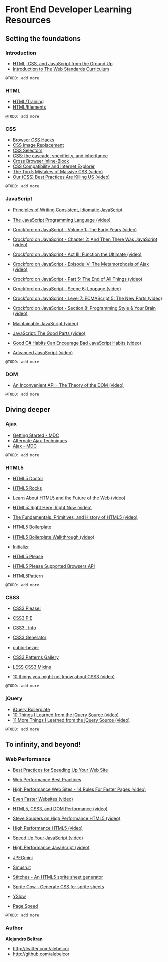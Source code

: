 Front End Developer Learning Resources
======================================

Setting the foundations
-----------------------

### Introduction
* [HTML, CSS, and JavaScript from the Ground Up](http://code.google.com/edu/submissions/html-css-javascript/#introduction)
* [Introduction to The Web Standards Curriculum](http://dev.opera.com/articles/view/1-introduction-to-the-web-standards-cur/#toc)

`@TODO: add more`

### HTML
* [HTML/Training](http://www.w3.org/community/webed/wiki/HTML/Training)
* [HTML/Elements](http://www.w3.org/community/webed/wiki/HTML/Elements)

`@TODO: add more`

### CSS
* [Browser CSS Hacks](http://paulirish.com/2009/browser-specific-css-hacks/)
* [CSS Image Replacement](http://css-tricks.com/examples/ImageReplacement/)
* [CSS Selectors](http://alebelcor.blogspot.mx/2011/09/css-selectors.html)
* [CSS: the cascade, specificity, and inheritance](http://nicolasgallagher.com/css-cascade-specificity-inheritance/)
* [Cross Browser Inline-Block](http://blog.mozilla.com/webdev/2009/02/20/cross-browser-inline-block/)
* [CSS Compatibility and Internet Explorer](http://msdn.microsoft.com/en-us/library/cc351024)
* [The Top 5 Mistakes of Massive CSS (video)](http://www.youtube.com/watch?v=j6sAm7CLoCQ)
* [Our (CSS) Best Practices Are Killing US (video)](http://www.stubbornella.org/content/2011/04/28/our-best-practices-are-killing-us/)

`@TODO: add more`

### JavaScript
* [Principles of Writing Consistent, Idiomatic JavaScript](https://github.com/rwldrn/idiomatic.js)

* [The JavaScript Programming Language (video)](http://www.youtube.com/watch?v=v2ifWcnQs6M)

* [Crockford on JavaScript - Volume 1: The Early Years (video)](http://www.youtube.com/watch?v=JxAXlJEmNMg)
* [Crockford on JavaScript - Chapter 2: And Then There Was JavaScript (video)](http://www.youtube.com/watch?v=RO1Wnu-xKoY)
* [Crockford on JavaScript - Act III: Function the Ultimate (video)](http://www.youtube.com/watch?v=ya4UHuXNygM)
* [Crockford on JavaScript - Episode IV: The Metamorphosis of Ajax (video)](http://www.youtube.com/watch?v=Fv9qT9joc0M)
* [Crockford on JavaScript - Part 5: The End of All Things (video)](http://www.youtube.com/watch?v=47Ceot8yqeI)
* [Crockford on JavaScript - Scene 6: Loopage (video)](http://www.youtube.com/watch?v=QgwSUtYSUqA)
* [Crockford on JavaScript - Level 7: ECMAScript 5: The New Parts (video)](http://www.youtube.com/watch?v=UTEqr0IlFKY)
* [Crockford on JavaScript - Section 8: Programming Style & Your Brain (video)](http://www.youtube.com/watch?v=taaEzHI9xyY)

* [Maintainable JavaScript (video)](http://www.youtube.com/watch?v=pebHk8S5c6o)

* [JavaScript: The Good Parts (video)](http://www.youtube.com/watch?v=hQVTIJBZook)
* [Good C# Habits Can Encourage Bad JavaScript Habits (video)](http://www.elijahmanor.com/2011/02/video-good-c-habits-can-encourage-bad.html)
* [Advanced JavaScript (video)](http://www.youtube.com/watch?v=DwYPG6vreJg)

`@TODO: add more`

### DOM
* [An Inconvenient API - The Theory of the DOM (video)](http://www.youtube.com/watch?v=Y2Y0U-2qJMs)

`@TODO: add more`


Diving deeper
-------------

### Ajax
* [Getting Started - MDC](https://developer.mozilla.org/en/AJAX/Getting_Started)
* [Alternate Ajax Techniques](http://www.webreference.com/programming/ajax_tech/index.html)
* [Ajax - MDC](https://developer.mozilla.org/en/AJAX)

`@TODO: add more`

### HTML5
* [HTML5 Doctor](http://html5doctor.com/)
* [HTML5 Rocks](http://www.html5rocks.com/)

* [Learn About HTML5 and the Future of the Web (video)](http://www.youtube.com/watch?v=EdDc7sWjCL4)
* [HTML5: Right Here, Right Now (video)](http://www.youtube.com/watch?v=c9vaV7ny_Zs)
* [The Fundamentals, Primitives, and History of HTML5 (video)](http://www.youtube.com/watch?v=WxmcDoAxdoY)

* [HTML5 Boilerplate](http://html5boilerplate.com/)
* [HTML5 Boilerplate Walkthrough (video)](http://www.youtube.com/watch?v=oDlsOyPKUTM)
* [Initializr](http://www.initializr.com/)
* [HTML5 Please](http://html5please.com/)
* [HTML5 Please Supported Browsers API](http://api.html5please.com/)
* [HTML5Pattern](http://html5pattern.com/)

`@TODO: add more`

### CSS3
* [CSS3 Please!](http://css3please.com/)
* [CSS3 PIE](http://css3pie.com/)
* [CSS3 . Info](http://www.css3.info/)
* [CSS3 Generator](http://www.css3generator.com/)
* [cubic-bezier](http://cubic-bezier.com/)
* [CSS3 Patterns Gallery](http://lea.verou.me/css3patterns/)
* [LESS CSS3 Mixins](https://github.com/MatthewWagerfield/LESS-CSS3-Mixins)

* [10 things you might not know about CSS3 (video)](http://vimeo.com/31719130)

`@TODO: add more`

### jQuery
* [jQuery Boilerplate](http://jqueryboilerplate.com/)
* [10 Things I Learned from the jQuery Source (video)](http://www.youtube.com/watch?v=i_qE1iAmjFg)
* [11 More Things I Learned from the jQuery Source (video)](http://www.youtube.com/watch?v=ARnp9Y8xgR4)

`@TODO: add more`

To infinity, and beyond!
------------------------

### Web Performance

* [Best Practices for Speeding Up Your Web Site](http://developer.yahoo.com/performance/rules.html)
* [Web Performance Best Practices](https://developers.google.com/speed/docs/best-practices/rules_intro)

* [High Performance Web Sites - 14 Rules For Faster Pages (video)](http://www.youtube.com/watch?v=arz3jhMfUx0)
* [Even Faster Websites (video)](http://www.youtube.com/watch?v=aJGC0JSlpPE)

* [HTML5, CSS3, and DOM Performance (video)](http://www.youtube.com/watch?v=q_O9_C2ZjoA)
* [Steve Souders on High Performance HTML5 (video)](http://www.youtube.com/watch?v=Hs1yU6CeiHc)
* [High Performance HTML5 (video)](http://www.infoq.com/presentations/High-Performance-HTML5)

* [Speed Up Your JavaScript (video)](http://www.youtube.com/watch?v=mHtdZgou0qU)
* [High Performance JavaScript (video)](http://www.youtube.com/watch?v=_fUGWFGUrUw)

* [JPEGmini](http://www.jpegmini.com/)
* [Smush.it](http://www.smushit.com/)
* [Stitches - An HTML5 sprite sheet generator](http://draeton.github.com/stitches/)
* [Sprite Cow - Generate CSS for sprite sheets](http://www.spritecow.com)
* [YSlow](http://developer.yahoo.com/yslow/)
* [Page Speed](http://code.google.com/speed/page-speed/)

`@TODO: add more`

### Author

**Alejandro Beltran**

+ http://twitter.com/alebelcor
+ http://github.com/alebelcor
